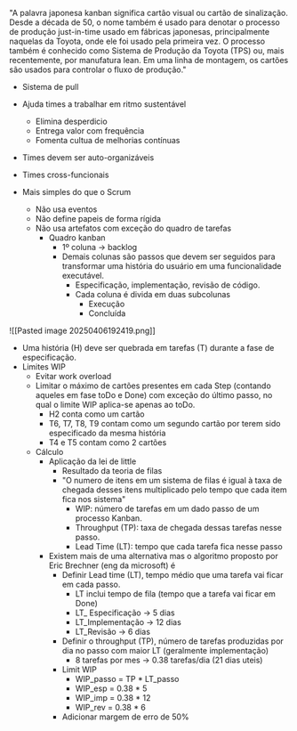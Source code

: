"A palavra japonesa kanban significa cartão visual ou cartão de sinalização.
Desde a década de 50, o nome também é usado para denotar o processo de
produção just-in-time usado em fábricas japonesas, principalmente naquelas
da Toyota, onde ele foi usado pela primeira vez. O processo também é
conhecido como Sistema de Produção da Toyota (TPS) ou, mais
recentemente, por manufatura lean. Em uma linha de montagem, os cartões
são usados para controlar o fluxo de produção."

- Sistema de pull

- Ajuda times a trabalhar em ritmo sustentável
	- Elimina desperdicio
	- Entrega valor com frequência
	- Fomenta cultua de melhorias contínuas
- Times devem ser auto-organizáveis 
- Times cross-funcionais
- Mais simples do que o Scrum
	- Não usa eventos 
	- Não define papeis de forma rígida
	- Não usa artefatos com exceção do quadro de tarefas
		- Quadro kanban 
			- 1º coluna -> backlog
			- Demais colunas são passos que devem ser seguidos para transformar uma história do usuário em uma funcionalidade executável.
				- Especificação, implementação, revisão de código.
				- Cada coluna é divida em duas subcolunas
					- Execução
					- Concluída

![[Pasted image 20250406192419.png]]

- Uma história (H) deve ser quebrada em tarefas (T) durante a fase de especificação.
- Limites WIP
	- Evitar work overload
	- Limitar o máximo de cartões presentes em cada Step (contando aqueles em fase toDo e Done) com exceção do último passo, no qual o limite WIP aplica-se apenas ao toDo.
		- H2 conta como um cartão
		- T6, T7, T8, T9 contam como um segundo cartão por terem sido especificado da mesma história
		- T4 e T5 contam como 2 cartões
	- Cálculo
		- Aplicação da lei de little
			- Resultado da teoria de filas
			- "O numero de itens em um sistema de filas é igual à taxa de chegada desses itens multiplicado pelo tempo que cada item fica nos sistema"
				- WIP: número de tarefas em um dado passo de um processo Kanban.
				- Throughput (TP): taxa de chegada dessas tarefas nesse passo.
				- Lead Time (LT): tempo que cada tarefa fica nesse passo
		- Existem mais de uma alternativa mas o algoritmo proposto por Eric Brechner (eng da microsoft) é
			- Definir Lead time (LT), tempo médio que uma tarefa vai ficar em cada passo.
				- LT inclui tempo de fila (tempo que a tarefa vai ficar em Done)
				- LT_ Especificação -> 5 dias
				- LT_Implementação -> 12 dias
				- LT_Revisão -> 6 dias
			- Definir o throughput (TP), número de tarefas produzidas por dia no passo com maior LT (geralmente implementação) 
				- 8 tarefas por mes -> 0.38 tarefas/dia (21 dias uteis)
			- Limit WIP
				- WIP_passo = TP * LT_passo
				- WIP_esp = 0.38 * 5
				- WIP_imp = 0.38 * 12
				- WIP_rev = 0.38 * 6
			- Adicionar margem de erro de 50%